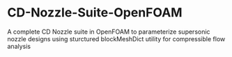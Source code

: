 # CD-Nozzle-Suite-OpenFOAM
A complete CD Nozzle suite in OpenFOAM to parameterize supersonic nozzle designs using sturctured blockMeshDict utility for compressible flow analysis
